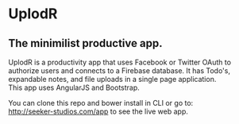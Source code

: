 # UplodR 
## The minimilist productive app.
UplodR is a productivity app that uses Facebook or Twitter OAuth to authorize users and connects to a Firebase database. It has Todo's, expandable notes, and file uploads in a single page application.  
This app uses AngularJS and Bootstrap. 

You can clone this repo and bower install in CLI or go to:  
<http://seeker-studios.com/app> to see the live web app.
